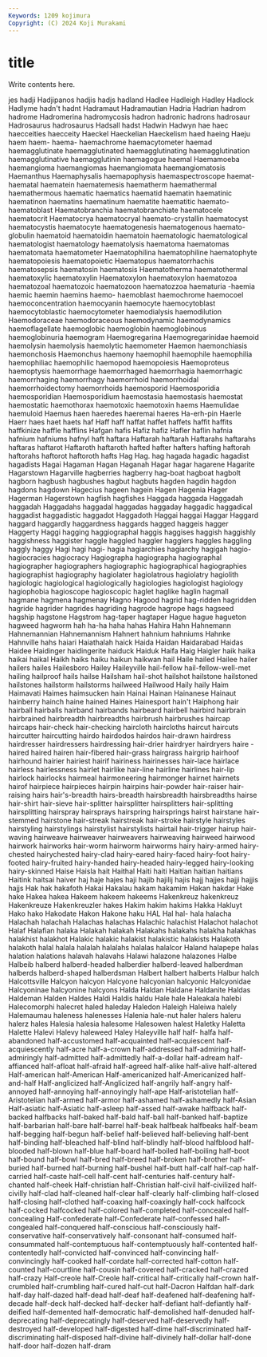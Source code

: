 ```yaml
---
Keywords: 1209 kojimura
Copyright: (C) 2024 Koji Murakami
---
```


# title

Write contents here.



jes hadji Hadjipanos hadjis hadjs hadland Hadlee Hadleigh
Hadley Hadlock Hadlyme hadn't hadnt Hadramaut Hadramautian Hadria Hadrian hadrom
hadrome Hadromerina hadromycosis hadron hadronic hadrons hadrosaur Hadrosaurus hadrosaurus Hadsall
hadst Hadwin Hadwyn hae haec haecceities haecceity Haeckel Haeckelian Haeckelism
haed haeing Haeju haem haem- haema- haemachrome haemacytometer haemad haemagglutinate
haemagglutinated haemagglutinating haemagglutination haemagglutinative haemagglutinin haemagogue haemal Haemamoeba haemangioma haemangiomas
haemangiomata haemangiomatosis Haemanthus Haemaphysalis haemapophysis haemaspectroscope haemat- haematal haematein haematemesis
haematherm haemathermal haemathermous haematic haematics haematid haematin haematinic haematinon haematins
haematinum haematite haematitic haemato- haematoblast Haematobranchia haematobranchiate haematocele haematocrit Haematocrya
haematocryal haemato-crystallin haematocyst haematocystis haematocyte haematogenesis haematogenous haemato-globulin haematoid haematoidin
haematoin haematologic haematological haematologist haematology haematolysis haematoma haematomas haematomata haematometer
Haematophilina haematophiline haematophyte haematopoiesis haematopoietic Haematopus haematorrhachis haematosepsis haematosin haematosis
Haematotherma haematothermal haematoxylic haematoxylin Haematoxylon haematoxylon haematozoa haematozoal haematozoic haematozoon
haematozzoa haematuria -haemia haemic haemin haemins haemo- haemoblast haemochrome haemocoel
haemoconcentration haemocyanin haemocyte haemocytoblast haemocytoblastic haemocytometer haemodialysis haemodilution Haemodoraceae haemodoraceous
haemodynamic haemodynamics haemoflagellate haemoglobic haemoglobin haemoglobinous haemoglobinuria haemogram Haemogregarina Haemogregarinidae
haemoid haemolysin haemolysis haemolytic haemometer Haemon haemonchiasis haemonchosis Haemonchus haemony
haemophil haemophile haemophilia haemophiliac haemophilic haemopod haemopoiesis Haemoproteus haemoptysis haemorrhage
haemorrhaged haemorrhagia haemorrhagic haemorrhaging haemorrhagy haemorrhoid haemorrhoidal haemorrhoidectomy haemorrhoids haemosporid
Haemosporidia haemosporidian Haemosporidium haemostasia haemostasis haemostat haemostatic haemothorax haemotoxic haemotoxin
haems Haemulidae haemuloid Haemus haen haeredes haeremai haeres Ha-erh-pin Haerle
Haerr haes haet haets haf Haff haff haffat haffet haffets
haffit haffits haffkinize haffle hafflins Hafgan hafis Hafiz hafiz Hafler
haflin hafnia hafnium hafniums hafnyl haft haftara Haftarah haftarah Haftarahs
haftarahs haftaras haftarot Haftaroth haftaroth hafted hafter hafters hafting haftorah
haftorahs haftorot haftoroth hafts Hag Hag. hag hagada hagadic hagadist
hagadists Hagai Hagaman Hagan Haganah Hagar hagar hagarene Hagarite Hagarstown
Hagarville hagberries hagberry hag-boat hagboat hagbolt hagborn hagbush hagbushes hagbut
hagbuts hagden hagdin hagdon hagdons hagdown Hagecius hageen hagein Hagen
Hagenia Hager Hagerman Hagerstown hagfish hagfishes Haggada haggada Haggadah haggadah
Haggadahs haggadal haggadas haggaday haggadic haggadical haggadist haggadistic haggadot Haggadoth
Haggai haggai Haggar Haggard haggard haggardly haggardness haggards hagged haggeis
hagger Haggerty Haggi hagging haggiographal haggis haggises haggish haggishly haggishness
haggister haggle haggled haggler hagglers haggles haggling haggly haggy Hagi
hagi hagi- hagia hagiarchies hagiarchy hagigah hagio- hagiocracies hagiocracy Hagiographa
hagiographa hagiographal hagiographer hagiographers hagiographic hagiographical hagiographies hagiographist hagiography hagiolater
hagiolatrous hagiolatry hagiolith hagiologic hagiological hagiologically hagiologies hagiologist hagiology hagiophobia
hagioscope hagioscopic haglet haglike haglin hagmall hagmane hagmena hagmenay Hagno
Hagood hagrid hag-ridden hagridden hagride hagrider hagrides hagriding hagrode hagrope
hags hagseed hagship hagstone Hagstrom hag-taper hagtaper Hague hague hagueton
hagweed hagworm hah ha-ha haha hahas Hahira Hahn Hahnemann Hahnemannian
Hahnemannism Hahnert hahnium hahniums Hahnke Hahnville hahs haiari Haiathalah haick
Haida Haidan Haidarabad Haidas Haidee Haidinger haidingerite haiduck Haiduk Haifa
Haig Haigler haik haika haikai haikal Haikh haiks haiku haikun
haikwan hail Haile hailed Hailee hailer hailers hailes Hailesboro Hailey
Haileyville hail-fellow hail-fellow-well-met hailing hailproof hails hailse Hailsham hail-shot hailshot
hailstone hailstoned hailstones hailstorm hailstorms hailweed Hailwood Haily haily Haim
Haimavati Haimes haimsucken hain Hainai Hainan Hainanese Hainaut hainberry hainch
haine hained Haines Hainesport hain't Haiphong hair hairball hairballs hairband
hairbands hairbeard hairbell hairbird hairbrain hairbrained hairbreadth hairbreadths hairbrush hairbrushes
haircap haircaps hair-check hair-checking haircloth haircloths haircut haircuts haircutter haircutting
hairdo hairdodos hairdos hair-drawn hairdress hairdresser hairdressers hairdressing hair-drier hairdryer
hairdryers haire -haired haired hairen hair-fibered hair-grass hairgrass hairgrip hairhoof
hairhound hairier hairiest hairif hairiness hairinesses hair-lace hairlace hairless hairlessness
hairlet hairlike hair-line hairline hairlines hair-lip hairlock hairlocks hairmeal hairmoneering
hairmonger hairnet hairnets hairof hairpiece hairpieces hairpin hairpins hair-powder hair-raiser
hair-raising hairs hair's-breadth hairs-breadth hairsbreadth hairsbreadths hairse hair-shirt hair-sieve hair-splitter
hairsplitter hairsplitters hair-splitting hairsplitting hairspray hairsprays hairspring hairsprings hairst hairstane
hair-stemmed hairstone hair-streak hairstreak hair-stroke hairstyle hairstyles hairstyling hairstylings hairstylist
hairstylists hairtail hair-trigger hairup hair-waving hairweave hairweaver hairweavers hairweaving hairweed
hairwood hairwork hairworks hair-worm hairworm hairworms hairy hairy-armed hairy-chested hairychested
hairy-clad hairy-eared hairy-faced hairy-foot hairy-footed hairy-fruited hairy-handed hairy-headed hairy-legged hairy-looking
hairy-skinned Haise Haisla hait Haithal Haiti haiti Haitian haitian haitians
Haitink haitsai haiver haj haje hajes haji hajib hajilij hajis
hajj hajjes hajji hajjis hajjs Hak hak hakafoth Hakai Hakalau
hakam hakamim Hakan hakdar Hake hake Hakea hakea Hakeem hakeem
hakeems Hakenkreuz hakenkreuz Hakenkreuze Hakenkreuzler hakes Hakim hakim hakims Hakka
Hakluyt Hako hako Hakodate Hakon Hakone haku HAL Hal hal-
hala halacha Halachah halachah Halachas halachas Halachic halachist Halachot halachot
Halaf Halafian halaka Halakah halakah Halakahs halakahs halakha halakhas halakhist
halakhot Halakic halakic halakist halakistic halakists Halakoth halakoth halal halala
halalah halalahs halalas halalcor Haland halapepe halas halation halations halavah
halavahs Halawi halazone halazones Halbe Halbeib halberd halberd-headed halberdier halberd-leaved
halberdman halberds halberd-shaped halberdsman Halbert halbert halberts Halbur halch Halcottsville
Halcyon halcyon Halcyone halcyonian halcyonic Halcyonidae Halcyoninae halcyonine halcyons Halda
Haldan Haldane Haldanite Haldas Haldeman Halden Haldes Haldi Haldis haldu
Hale hale Haleakala halebi Halecomorphi halecret haled haleday Haledon Haleigh
Haleiwa halely Halemaumau haleness halenesses Halenia hale-nut haler halers haleru
halerz hales Halesia halesia halesome Halesowen halest Haletky Haletta Halette
Halevi Halevy haleweed Haley Haleyville half half- halfa half-abandoned half-accustomed
half-acquainted half-acquiescent half-acquiescently half-acre half-a-crown half-addressed half-admiring half-admiringly half-admitted half-admittedly
half-a-dollar half-adream half-affianced half-afloat half-afraid half-agreed half-alike half-alive half-altered Half-american
half-American Half-americanized half-Americanized half-and-half Half-anglicized half-Anglicized half-angrily half-angry half-annoyed half-annoying
half-annoyingly half-ape Half-aristotelian half-Aristotelian half-armed half-armor half-ashamed half-ashamedly half-Asian Half-asiatic
half-Asiatic half-asleep half-assed half-awake halfback half-backed halfbacks half-baked half-bald half-ball
half-banked half-baptize half-barbarian half-bare half-barrel half-beak halfbeak halfbeaks half-beam half-begging
half-begun half-belief half-believed half-believing half-bent half-binding half-bleached half-blind half-blindly half-blood
halfblood half-blooded half-blown half-blue half-board half-boiled half-boiling half-boot half-bound half-bowl
half-bred half-breed half-broken half-brother half-buried half-burned half-burning half-bushel half-butt half-calf
half-cap half-carried half-caste half-cell half-cent half-centuries half-century half-chanted half-cheek Half-christian
half-Christian half-civil half-civilized half-civilly half-clad half-cleaned half-clear half-clearly half-climbing half-closed
half-closing half-clothed half-coaxing half-coaxingly half-cock halfcock half-cocked halfcocked half-colored half-completed
half-concealed half-concealing Half-confederate half-Confederate half-confessed half-congealed half-conquered half-conscious half-consciously half-conservative
half-conservatively half-consonant half-consumed half-consummated half-contemptuous half-contemptuously half-contented half-contentedly half-convicted half-convinced
half-convincing half-convincingly half-cooked half-cordate half-corrected half-cotton half-counted half-courtline half-cousin half-covered
half-cracked half-crazed half-crazy Half-creole half-Creole half-critical half-critically half-crown half-crumbled half-crumbling
half-cured half-cut half-Dacron Halfdan half-dark half-day half-dazed half-dead half-deaf half-deafened
half-deafening half-decade half-deck half-decked half-decker half-defiant half-defiantly half-deified half-demented half-democratic
half-demolished half-denuded half-deprecating half-deprecatingly half-deserved half-deservedly half-destroyed half-developed half-digested half-dime
half-discriminated half-discriminating half-disposed half-divine half-divinely half-dollar half-done half-door half-dozen half-dram
